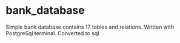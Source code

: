 # bank_database
Simple bank database contains 17 tables and relations. Written with PostgreSql terminal. Converted to sql
